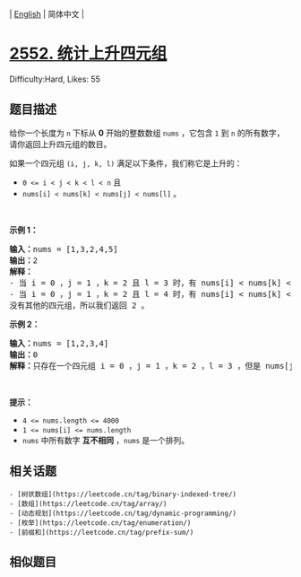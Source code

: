 
| [English](problem_en.md) | 简体中文 |

# [2552. 统计上升四元组](https://leetcode.cn/problems/count-increasing-quadruplets/)
Difficulty:Hard, Likes: 55

## 题目描述

<p>给你一个长度为 <code>n</code>&nbsp;下标从 <strong>0</strong>&nbsp;开始的整数数组&nbsp;<code>nums</code>&nbsp;，它包含&nbsp;<code>1</code>&nbsp;到&nbsp;<code>n</code>&nbsp;的所有数字，请你返回上升四元组的数目。</p>

<p>如果一个四元组&nbsp;<code>(i, j, k, l)</code>&nbsp;满足以下条件，我们称它是上升的：</p>

<ul>
	<li><code>0 &lt;= i &lt; j &lt; k &lt; l &lt; n</code>&nbsp;且</li>
	<li><code>nums[i] &lt; nums[k] &lt; nums[j] &lt; nums[l]</code>&nbsp;。</li>
</ul>

<p>&nbsp;</p>

<p><strong>示例 1：</strong></p>

<pre><b>输入：</b>nums = [1,3,2,4,5]
<b>输出：</b>2
<b>解释：</b>
- 当 i = 0 ，j = 1 ，k = 2 且 l = 3 时，有 nums[i] &lt; nums[k] &lt; nums[j] &lt; nums[l] 。
- 当 i = 0 ，j = 1 ，k = 2 且 l = 4 时，有 nums[i] &lt; nums[k] &lt; nums[j] &lt; nums[l] 。
没有其他的四元组，所以我们返回 2 。
</pre>

<p><strong>示例 2：</strong></p>

<pre><b>输入：</b>nums = [1,2,3,4]
<b>输出：</b>0
<b>解释：</b>只存在一个四元组 i = 0 ，j = 1 ，k = 2 ，l = 3 ，但是 nums[j] &lt; nums[k] ，所以我们返回 0 。
</pre>

<p>&nbsp;</p>

<p><strong>提示：</strong></p>

<ul>
	<li><code>4 &lt;= nums.length &lt;= 4000</code></li>
	<li><code>1 &lt;= nums[i] &lt;= nums.length</code></li>
	<li><code>nums</code>&nbsp;中所有数字 <strong>互不相同</strong>&nbsp;，<code>nums</code>&nbsp;是一个排列。</li>
</ul>


## 相关话题

    - [树状数组](https://leetcode.cn/tag/binary-indexed-tree/)
    - [数组](https://leetcode.cn/tag/array/)
    - [动态规划](https://leetcode.cn/tag/dynamic-programming/)
    - [枚举](https://leetcode.cn/tag/enumeration/)
    - [前缀和](https://leetcode.cn/tag/prefix-sum/)

## 相似题目

